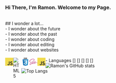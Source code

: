 ### Hi There, I'm Ramon. Welcome to my Page. 
<br>
## I wonder a lot...<br>
- I wonder about the future<br>
- I wonder about the past<br>
- I wonder about coding<br>
- I wonder about editing<br>
- I wonder about websites<br>
<br>
- Languages
[<img align="left" alt="Visual Studio Code" width="26px" src="https://raw.githubusercontent.com/github/explore/80688e429a7d4ef2fca1e82350fe8e3517d3494d/topics/javascript/javascript.png?size=48" />]
[<img align="left" alt="HTML5" width="26px" src="https://raw.githubusercontent.cdm/github/explore/80688429a7d4ef2fca182350f83517d3494d/topics/html/html.png" />]
[<img align="left" alt="CSS3" width="26px" src="https://raw.githubusercontent.com/github/explore/80688429a7d4ef2{ca182350fe83517d3494d/topics/css/css.png" />]
[<img align="left" alt="Sass" width="26px" src="https://raw.githubusercontent.com/github/explore/80688429a7d4ef2{ca182350fe83517d3494d/topics/sass/sass.png" />]
[<img align="left" alt="JavaScript" width="26px"
src="https://raw.githubusercontent.com/github/explore/80688429a7d4ef2fca182350fe8e3517d3494d/topics/javascript/javascript.png" />]
<br>
<img alt="Ramon's GitHub stats" src="https://github-readme-stats-zotk.vercel.app/api?username=ariasramon&show_icons=true&theme=radical">
<br>
<img alt="Top Langs" src="https://github-readme-stats.vercel.app/api/top-langs/?username=ariasramon&langs_count=8&theme=dark">
